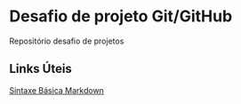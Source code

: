 # Desafio de projeto Git/GitHub
Repositório desafio de projetos 

## Links Úteis
[Sintaxe Básica Markdown](https://www.markdownguide.org/getting-started/)
